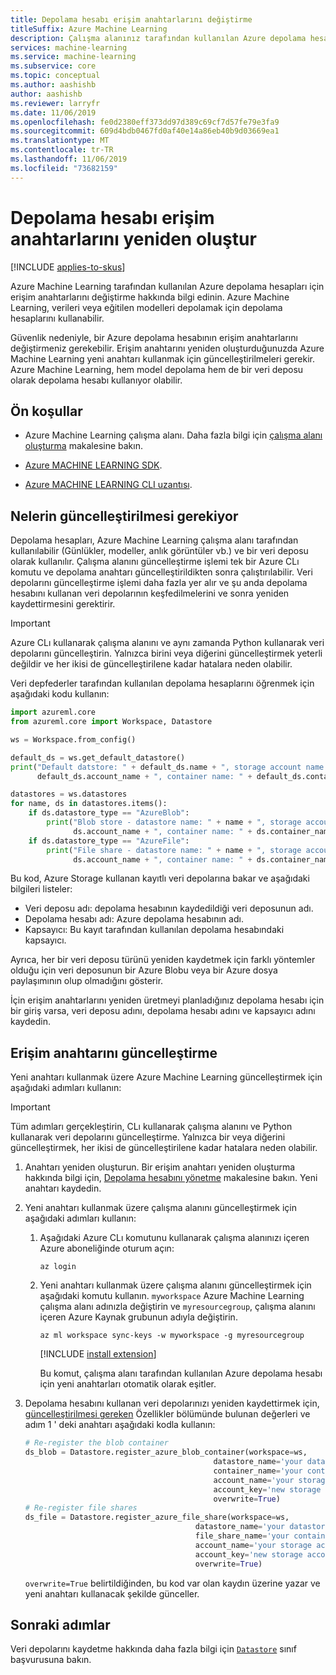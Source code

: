 ```yaml
---
title: Depolama hesabı erişim anahtarlarını değiştirme
titleSuffix: Azure Machine Learning
description: Çalışma alanınız tarafından kullanılan Azure depolama hesabı için erişim anahtarlarını değiştirme hakkında bilgi edinin. Azure Machine Learning, verileri ve modelleri depolamak için bir Azure depolama hesabı kullanır.
services: machine-learning
ms.service: machine-learning
ms.subservice: core
ms.topic: conceptual
ms.author: aashishb
author: aashishb
ms.reviewer: larryfr
ms.date: 11/06/2019
ms.openlocfilehash: fe0d2380eff373dd97d389c69cf7d57fe79e3fa9
ms.sourcegitcommit: 609d4bdb0467fd0af40e14a86eb40b9d03669ea1
ms.translationtype: MT
ms.contentlocale: tr-TR
ms.lasthandoff: 11/06/2019
ms.locfileid: "73682159"
---
```

# <a name="regenerate-storage-account-access-keys"></a>Depolama hesabı erişim anahtarlarını yeniden oluştur
[!INCLUDE [applies-to-skus](../../../includes/aml-applies-to-basic-enterprise-sku.md)]

Azure Machine Learning tarafından kullanılan Azure depolama hesapları için erişim anahtarlarını değiştirme hakkında bilgi edinin. Azure Machine Learning, verileri veya eğitilen modelleri depolamak için depolama hesaplarını kullanabilir.

Güvenlik nedeniyle, bir Azure depolama hesabının erişim anahtarlarını değiştirmeniz gerekebilir. Erişim anahtarını yeniden oluşturduğunuzda Azure Machine Learning yeni anahtarı kullanmak için güncelleştirilmeleri gerekir. Azure Machine Learning, hem model depolama hem de bir veri deposu olarak depolama hesabı kullanıyor olabilir.

## <a name="prerequisites"></a>Ön koşullar

* Azure Machine Learning çalışma alanı. Daha fazla bilgi için [çalışma alanı oluşturma](how-to-manage-workspace.md) makalesine bakın.

* [Azure MACHINE LEARNING SDK](https://docs.microsoft.com/python/api/overview/azure/ml/install?view=azure-ml-py).

* [Azure MACHINE LEARNING CLI uzantısı](reference-azure-machine-learning-cli.md).

<a id="whattoupdate"></a> 

## <a name="what-needs-to-be-updated"></a>Nelerin güncelleştirilmesi gerekiyor

Depolama hesapları, Azure Machine Learning çalışma alanı tarafından kullanılabilir (Günlükler, modeller, anlık görüntüler vb.) ve bir veri deposu olarak kullanılır. Çalışma alanını güncelleştirme işlemi tek bir Azure CLı komutu ve depolama anahtarı güncelleştirildikten sonra çalıştırılabilir. Veri depolarını güncelleştirme işlemi daha fazla yer alır ve şu anda depolama hesabını kullanan veri depolarının keşfedilmelerini ve sonra yeniden kaydettirmesini gerektirir.

> [!IMPORTANT]
> Azure CLı kullanarak çalışma alanını ve aynı zamanda Python kullanarak veri depolarını güncelleştirin. Yalnızca birini veya diğerini güncelleştirmek yeterli değildir ve her ikisi de güncelleştirilene kadar hatalara neden olabilir.

Veri depfederler tarafından kullanılan depolama hesaplarını öğrenmek için aşağıdaki kodu kullanın:

```python
import azureml.core
from azureml.core import Workspace, Datastore

ws = Workspace.from_config()

default_ds = ws.get_default_datastore()
print("Default datstore: " + default_ds.name + ", storage account name: " +
      default_ds.account_name + ", container name: " + default_ds.container_name)

datastores = ws.datastores
for name, ds in datastores.items():
    if ds.datastore_type == "AzureBlob":
        print("Blob store - datastore name: " + name + ", storage account name: " +
              ds.account_name + ", container name: " + ds.container_name)
    if ds.datastore_type == "AzureFile":
        print("File share - datastore name: " + name + ", storage account name: " +
              ds.account_name + ", container name: " + ds.container_name)
```

Bu kod, Azure Storage kullanan kayıtlı veri depolarına bakar ve aşağıdaki bilgileri listeler:

* Veri deposu adı: depolama hesabının kaydedildiği veri deposunun adı.
* Depolama hesabı adı: Azure depolama hesabının adı.
* Kapsayıcı: Bu kayıt tarafından kullanılan depolama hesabındaki kapsayıcı.

Ayrıca, her bir veri deposu türünü yeniden kaydetmek için farklı yöntemler olduğu için veri deposunun bir Azure Blobu veya bir Azure dosya paylaşımının olup olmadığını gösterir.

İçin erişim anahtarlarını yeniden üretmeyi planladığınız depolama hesabı için bir giriş varsa, veri deposu adını, depolama hesabı adını ve kapsayıcı adını kaydedin.

## <a name="update-the-access-key"></a>Erişim anahtarını güncelleştirme

Yeni anahtarı kullanmak üzere Azure Machine Learning güncelleştirmek için aşağıdaki adımları kullanın:

> [!IMPORTANT]
> Tüm adımları gerçekleştirin, CLı kullanarak çalışma alanını ve Python kullanarak veri depolarını güncelleştirme. Yalnızca bir veya diğerini güncelleştirmek, her ikisi de güncelleştirilene kadar hatalara neden olabilir.

1. Anahtarı yeniden oluşturun. Bir erişim anahtarı yeniden oluşturma hakkında bilgi için, [Depolama hesabını yönetme](/azure/storage/common/storage-account-manage#access-keys) makalesine bakın. Yeni anahtarı kaydedin.

1. Yeni anahtarı kullanmak üzere çalışma alanını güncelleştirmek için aşağıdaki adımları kullanın:

    1. Aşağıdaki Azure CLı komutunu kullanarak çalışma alanınızı içeren Azure aboneliğinde oturum açın:

        ```azurecli-interactive
        az login
        ```

    1. Yeni anahtarı kullanmak üzere çalışma alanını güncelleştirmek için aşağıdaki komutu kullanın. `myworkspace` Azure Machine Learning çalışma alanı adınızla değiştirin ve `myresourcegroup`, çalışma alanını içeren Azure Kaynak grubunun adıyla değiştirin.

        ```azurecli-interactive
        az ml workspace sync-keys -w myworkspace -g myresourcegroup
        ```

        [!INCLUDE [install extension](../../../includes/machine-learning-service-install-extension.md)]

        Bu komut, çalışma alanı tarafından kullanılan Azure depolama hesabı için yeni anahtarları otomatik olarak eşitler.

1. Depolama hesabını kullanan veri depolarınızı yeniden kaydettirmek için, [güncelleştirilmesi gereken](#whattoupdate) Özellikler bölümünde bulunan değerleri ve adım 1 ' deki anahtarı aşağıdaki kodla kullanın:

    ```python
    # Re-register the blob container
    ds_blob = Datastore.register_azure_blob_container(workspace=ws,
                                              datastore_name='your datastore name',
                                              container_name='your container name',
                                              account_name='your storage account name',
                                              account_key='new storage account key',
                                              overwrite=True)
    # Re-register file shares
    ds_file = Datastore.register_azure_file_share(workspace=ws,
                                          datastore_name='your datastore name',
                                          file_share_name='your container name',
                                          account_name='your storage account name',
                                          account_key='new storage account key',
                                          overwrite=True)
    
    ```

    `overwrite=True` belirtildiğinden, bu kod var olan kaydın üzerine yazar ve yeni anahtarı kullanacak şekilde günceller.

## <a name="next-steps"></a>Sonraki adımlar

Veri depolarını kaydetme hakkında daha fazla bilgi için [`Datastore`](https://docs.microsoft.com/python/api/azureml-core/azureml.core.datastore(class)?view=azure-ml-py) sınıf başvurusuna bakın.
